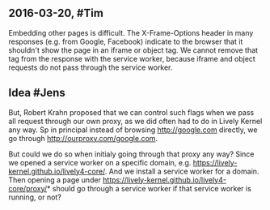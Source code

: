 ## 2016-03-20, #Tim

Embedding other pages is difficult. The X-Frame-Options header in many responses (e.g. from Google, Facebook) indicate to the browser that it shouldn't show the page in an iframe or object tag. We cannot remove that tag from the response with the service worker, because iframe and object requests do not pass through the service worker.

## Idea #Jens

But, Robert Krahn proposed that we can control such flags when we pass all request through our own proxy, as we did often had to do in Lively Kernel any way. Sp in principal instead of browsing http://google.com directly, we go through http://ourproxy.com/google.com.

But could we do so when initialy going through that proxy any way? Since we opened a service worker on a specific domain, e.g. https://lively-kernel.github.io/lively4-core/. And we install a service worker for a domain. Then opening a page under  https://lively-kernel.github.io/lively4-core/proxy/* should go through a service worker if that service worker is running, or not?
